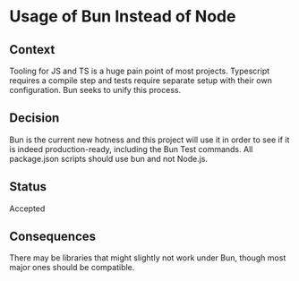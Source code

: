 # Usage of Bun Instead of Node

## Context

Tooling for JS and TS is a huge pain point of most projects. Typescript requires a compile step 
and tests require separate setup with their own configuration. Bun seeks to unify this process.

## Decision

Bun is the current new hotness and this project will use it in order to see if it is indeed
production-ready,
including the Bun Test commands. All package.json scripts should use bun and not Node.js.

## Status

Accepted

## Consequences

There may be libraries that might slightly not work under Bun, though most major ones should be compatible.

<!-- Template Source: https://cognitect.com/blog/2011/11/15/documenting-architecture-decisions -->

